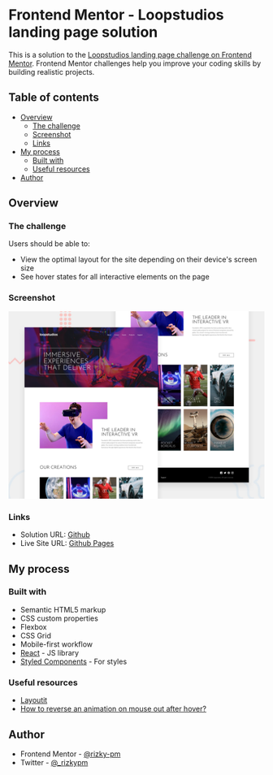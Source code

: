 # Frontend Mentor - Loopstudios landing page solution

This is a solution to the [Loopstudios landing page challenge on Frontend Mentor](https://www.frontendmentor.io/challenges/loopstudios-landing-page-N88J5Onjw). Frontend Mentor challenges help you improve your coding skills by building realistic projects.

## Table of contents

-   [Overview](#overview)
    -   [The challenge](#the-challenge)
    -   [Screenshot](#screenshot)
    -   [Links](#links)
-   [My process](#my-process)
    -   [Built with](#built-with)
    -   [Useful resources](#useful-resources)
-   [Author](#author)

## Overview

### The challenge

Users should be able to:

-   View the optimal layout for the site depending on their device's screen size
-   See hover states for all interactive elements on the page

### Screenshot

![Design](./src/images/desktop-preview.jpg)

### Links

-   Solution URL: [Github](https://github.com/rizky-pm/loopstudios_landing_page)
-   Live Site URL: [Github Pages](https://rizky-pm.github.io/loopstudios_landing_page/)

## My process

### Built with

-   Semantic HTML5 markup
-   CSS custom properties
-   Flexbox
-   CSS Grid
-   Mobile-first workflow
-   [React](https://reactjs.org/) - JS library
-   [Styled Components](https://styled-components.com/) - For styles

### Useful resources

-   [Layoutit](https://grid.layoutit.com/)
-   [How to reverse an animation on mouse out after hover?](https://www.geeksforgeeks.org/how-to-reverse-an-animation-on-mouse-out-after-hover/)

## Author

-   Frontend Mentor - [@rizky-pm](https://www.frontendmentor.io/profile/rizky-pm)
-   Twitter - [@\_rizkypm](https://twitter.com/_rizkypm)
